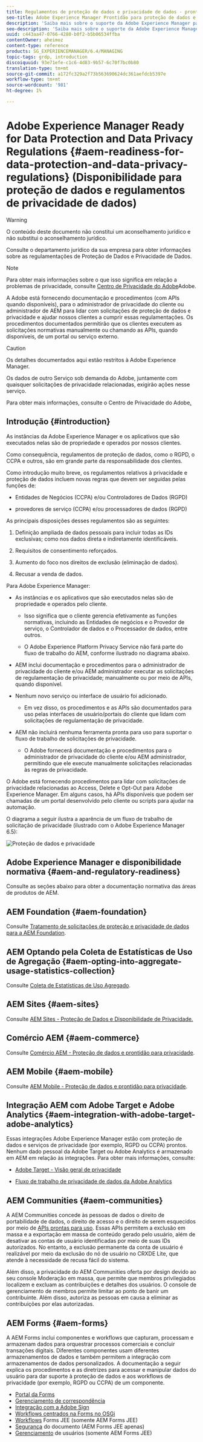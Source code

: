 ```yaml
---
title: Regulamentos de proteção de dados e privacidade de dados - prontidão da Adobe Experience Manager
seo-title: Adobe Experience Manager Prontidão para proteção de dados e regulamentos de privacidade de dados; como RGPD, CCPA etc
description: 'Saiba mais sobre o suporte da Adobe Experience Manager para os vários Regulamentos de proteção de dados e privacidade de dados; incluindo o Regulamento Geral da UE sobre Proteção de Dados (RGPD), a Lei da Privacidade do Consumidor da Califórnia e o modo de cumprir ao implementar um novo projeto AEM. '
seo-description: 'Saiba mais sobre o suporte da Adobe Experience Manager para os vários Regulamentos de proteção de dados e privacidade de dados; incluindo o Regulamento Geral da UE sobre Proteção de Dados (RGPD), a Lei da Privacidade do Consumidor da Califórnia e o modo de cumprir ao implementar um novo projeto AEM. '
uuid: c443aa47-0766-4280-b0f2-b5b06534ffba
contentOwner: aheimoz
content-type: reference
products: SG_EXPERIENCEMANAGER/6.4/MANAGING
topic-tags: grdp, introduction
discoiquuid: 93e71efe-c1c6-4d83-9b57-6c70f7bc0b80
translation-type: tm+mt
source-git-commit: a172fc329a2f73b563690624dc361aefdcb5397e
workflow-type: tm+mt
source-wordcount: '981'
ht-degree: 1%

---
```



# Adobe Experience Manager Ready for Data Protection and Data Privacy Regulations {#aem-readiness-for-data-protection-and-data-privacy-regulations} (Disponibilidade para proteção de dados e regulamentos de privacidade de dados)

>[!WARNING]
>
>O conteúdo deste documento não constitui um aconselhamento jurídico e não substitui o aconselhamento jurídico.
>
>Consulte o departamento jurídico da sua empresa para obter informações sobre as regulamentações de Proteção de Dados e Privacidade de Dados.

>[!NOTE]
>
>Para obter mais informações sobre o que isso significa em relação a problemas de privacidade, consulte [Centro de Privacidade do Adobe](https://www.adobe.com/privacy.html)Adobe.

A Adobe está fornecendo documentação e procedimentos (com APIs quando disponíveis), para o administrador de privacidade do cliente ou administrador de AEM para lidar com solicitações de proteção de dados e privacidade e ajudar nossos clientes a cumprir essas regulamentações. Os procedimentos documentados permitirão que os clientes executem as solicitações normativas manualmente ou chamando as APIs, quando disponíveis, de um portal ou serviço externo.

>[!CAUTION]
>
>Os detalhes documentados aqui estão restritos à Adobe Experience Manager.
>
>Os dados de outro Serviço sob demanda do Adobe, juntamente com quaisquer solicitações de privacidade relacionadas, exigirão ações nesse serviço.
>
>Para obter mais informações, consulte o Centro de Privacidade do Adobe[.](https://www.adobe.com/privacy.html)

## Introdução {#introduction}

As instâncias da Adobe Experience Manager e os aplicativos que são executados nelas são de propriedade e operados por nossos clientes.

Como consequência, regulamentos de proteção de dados, como o RGPD, o CCPA e outros, são em grande parte da responsabilidade dos clientes.

Como introdução muito breve, os regulamentos relativos à privacidade e proteção de dados incluem novas regras que devem ser seguidas pelas funções de:

* Entidades de Negócios (CCPA) e/ou Controladores de Dados (RGPD)

* provedores de serviço (CCPA) e/ou processadores de dados (RGPD)

As principais disposições desses regulamentos são as seguintes:

1. Definição ampliada de dados pessoais para incluir todas as IDs exclusivas; como nos dados direta e indiretamente identificáveis.

2. Requisitos de consentimento reforçados.

3. Aumento do foco nos direitos de exclusão (eliminação de dados).

4. Recusar a venda de dados.

Para Adobe Experience Manager:

* As instâncias e os aplicativos que são executados nelas são de propriedade e operados pelo cliente.

   * Isso significa que o cliente gerencia efetivamente as funções normativas, incluindo as Entidades de negócios e o Provedor de serviço, o Controlador de dados e o Processador de dados, entre outros.

   * O Adobe Experience Platform Privacy Service não fará parte do fluxo de trabalho do AEM, conforme ilustrado no diagrama abaixo.

* AEM inclui documentação e procedimentos para o administrador de privacidade do cliente e/ou AEM administrador executar as solicitações de regulamentação de privacidade; manualmente ou por meio de APIs, quando disponível.

* Nenhum novo serviço ou interface de usuário foi adicionado.

   * Em vez disso, os procedimentos e as APIs são documentados para uso pelas interfaces de usuário/portais do cliente que lidam com solicitações de regulamentação de privacidade.

* AEM não incluirá nenhuma ferramenta pronta para uso para suportar o fluxo de trabalho de solicitações de privacidade.

   * O Adobe fornecerá documentação e procedimentos para o administrador de privacidade do cliente e/ou AEM administrador, permitindo que ele execute manualmente solicitações relacionadas às regras de privacidade.

O Adobe está fornecendo procedimentos para lidar com solicitações de privacidade relacionadas ao Access, Delete e Opt-Out para Adobe Experience Manager. Em alguns casos, há APIs disponíveis que podem ser chamadas de um portal desenvolvido pelo cliente ou scripts para ajudar na automação.

O diagrama a seguir ilustra a aparência de um fluxo de trabalho de solicitação de privacidade (ilustrado com o Adobe Experience Manager 6.5):

![Proteção de dados e privacidade](assets/data-protection-and-privacy-01.png)

## Adobe Experience Manager e disponibilidade normativa {#aem-and-regulatory-readiness}

Consulte as seções abaixo para obter a documentação normativa das áreas de produtos de AEM.

## AEM Foundation {#aem-foundation}

Consulte [Tratamento de solicitações de proteção e privacidade de dados para a AEM Foundation](/help/sites-administering/handling-gdpr-requests-for-aem-platform.md).

## AEM Optando pela Coleta de Estatísticas de Uso de Agregação {#aem-opting-into-aggregate-usage-statistics-collection}

Consulte [Coleta de Estatísticas de Uso Agregado](/help/sites-deploying/opt-in-aggregated-usage-statistics.md).

## AEM Sites {#aem-sites}

Consulte [AEM Sites - Proteção de Dados e Disponibilidade de Privacidade.](/help/sites-administering/gdpr-compliance-sites.md)

## Comércio AEM {#aem-commerce}

Consulte [Comércio AEM - Proteção de dados e prontidão para privacidade](/help/sites-administering/gdpr-compliance-commerce.md).

## AEM Mobile {#aem-mobile}

Consulte [AEM Mobile - Proteção de dados e prontidão para privacidade](/help/mobile/aem-mobile-gdpr-compliance.md).

## Integração AEM com Adobe Target e Adobe Analytics {#aem-integration-with-adobe-target-adobe-analytics}

Essas integrações Adobe Experience Manager estão com proteção de dados e serviços de privacidade (por exemplo, RGPD ou CCPA) prontos. Nenhum dado pessoal da Adobe Target ou Adobe Analytics é armazenado em AEM em relação às integrações.
Para obter mais informações, consulte:

* [Adobe Target - Visão geral de privacidade](https://docs.adobe.com/content/help/en/target/using/implement-target/before-implement/privacy/privacy.html)

* [Fluxo de trabalho de privacidade de dados da Adobe Analytics](https://docs.adobe.com/content/help/en/analytics/admin/data-governance/an-gdpr-workflow.html)

## AEM Communities {#aem-communities}

A AEM Communities concede às pessoas de dados o direito de portabilidade de dados, o direito de acesso e o direito de serem esquecidos por meio de [APIs prontas para uso](/help/communities/user-ugc-management-service.md). Essas APIs permitem a exclusão em massa e a exportação em massa de conteúdo gerado pelo usuário, além de desativar as contas de usuário identificadas por meio de suas IDs autorizados. No entanto, a exclusão permanente da conta de usuário é realizável por meio da exclusão do nó de usuário no CRXDE Lite, que atende à necessidade de recusa fácil do sistema.

Além disso, a privacidade do AEM Communities oferta por design devido ao seu console Moderação em massa, que permite que membros privilegiados localizem e excluam as contribuições e detalhes dos usuários. O console de gerenciamento de membros permite limitar ao ponto de banir um contribuinte. Além disso, autoriza as pessoas em causa a eliminar as contribuições por elas autorizadas.

## AEM Forms {#aem-forms}

A AEM Forms inclui componentes e workflows que capturam, processam e armazenam dados para orquestrar processos comerciais e concluir transações digitais. Diferentes componentes usam diferentes armazenamentos de dados e também permitem a integração com armazenamentos de dados personalizados. A documentação a seguir explica os procedimentos e as diretrizes para acessar e manipular dados do usuário para dar suporte à proteção de dados e aos workflows de privacidade (por exemplo, RGPD ou CCPA) de um componente.

* [Portal da Forms](/help/forms/using/forms-portal-handling-user-data.md)
* [Gerenciamento de correspondência](/help/forms/using/correspondence-management-handling-user-data.md)
* [Integração com a Adobe Sign](/help/forms/using/integration-adobe-sign-handling-user-data.md)
* [Workflows centrados na Forms no OSGi](/help/forms/using/forms-workflow-osgi-handling-user-data.md)
* [Workflows](/help/forms/using/forms-workflow-jee-handling-user-data.md)  Forms JEE (somente AEM Forms JEE)
* [Segurança](/help/forms/using/document-security-handling-user-data.md)  do documento (AEM Forms JEE apenas)
* [Gerenciamento](/help/forms/using/user-management-handling-user-data.md)  de usuários (somente AEM Forms JEE)
